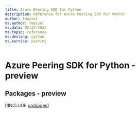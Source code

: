 ```yaml
---
title: Azure Peering SDK for Python
description: Reference for Azure Peering SDK for Python
author: lmazuel
ms.author: lmazuel
ms.data: 02/27/2023
ms.topic: reference
ms.devlang: python
ms.service: peering
---
```

# Azure Peering SDK for Python - preview
## Packages - preview
[!INCLUDE [packages](peering-index.md)]